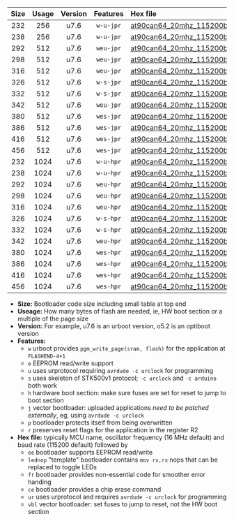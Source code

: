 |Size|Usage|Version|Features|Hex file|
|:-:|:-:|:-:|:-:|:--|
|232|256|u7.6|`w-u-jpr`|[at90can64_20mhz_115200bps_ur_vbl.hex](https://raw.githubusercontent.com/stefanrueger/urboot/main//at90can64_20mhz_115200bps_ur_vbl.hex)|
|238|256|u7.6|`w-u-jpr`|[at90can64_20mhz_115200bps_lednop_ur_vbl.hex](https://raw.githubusercontent.com/stefanrueger/urboot/main//at90can64_20mhz_115200bps_lednop_ur_vbl.hex)|
|292|512|u7.6|`weu-jpr`|[at90can64_20mhz_115200bps_ee_ur_vbl.hex](https://raw.githubusercontent.com/stefanrueger/urboot/main//at90can64_20mhz_115200bps_ee_ur_vbl.hex)|
|298|512|u7.6|`weu-jpr`|[at90can64_20mhz_115200bps_ee_lednop_ur_vbl.hex](https://raw.githubusercontent.com/stefanrueger/urboot/main//at90can64_20mhz_115200bps_ee_lednop_ur_vbl.hex)|
|316|512|u7.6|`weu-jpr`|[at90can64_20mhz_115200bps_ee_lednop_fr_ur_vbl.hex](https://raw.githubusercontent.com/stefanrueger/urboot/main//at90can64_20mhz_115200bps_ee_lednop_fr_ur_vbl.hex)|
|326|512|u7.6|`w-s-jpr`|[at90can64_20mhz_115200bps_vbl.hex](https://raw.githubusercontent.com/stefanrueger/urboot/main//at90can64_20mhz_115200bps_vbl.hex)|
|332|512|u7.6|`w-s-jpr`|[at90can64_20mhz_115200bps_lednop_vbl.hex](https://raw.githubusercontent.com/stefanrueger/urboot/main//at90can64_20mhz_115200bps_lednop_vbl.hex)|
|342|512|u7.6|`weu-jpr`|[at90can64_20mhz_115200bps_ee_lednop_fr_ce_ur_vbl.hex](https://raw.githubusercontent.com/stefanrueger/urboot/main//at90can64_20mhz_115200bps_ee_lednop_fr_ce_ur_vbl.hex)|
|380|512|u7.6|`wes-jpr`|[at90can64_20mhz_115200bps_ee_vbl.hex](https://raw.githubusercontent.com/stefanrueger/urboot/main//at90can64_20mhz_115200bps_ee_vbl.hex)|
|386|512|u7.6|`wes-jpr`|[at90can64_20mhz_115200bps_ee_lednop_vbl.hex](https://raw.githubusercontent.com/stefanrueger/urboot/main//at90can64_20mhz_115200bps_ee_lednop_vbl.hex)|
|416|512|u7.6|`wes-jpr`|[at90can64_20mhz_115200bps_ee_lednop_fr_vbl.hex](https://raw.githubusercontent.com/stefanrueger/urboot/main//at90can64_20mhz_115200bps_ee_lednop_fr_vbl.hex)|
|456|512|u7.6|`wes-jpr`|[at90can64_20mhz_115200bps_ee_lednop_fr_ce_vbl.hex](https://raw.githubusercontent.com/stefanrueger/urboot/main//at90can64_20mhz_115200bps_ee_lednop_fr_ce_vbl.hex)|
|232|1024|u7.6|`w-u-hpr`|[at90can64_20mhz_115200bps_ur.hex](https://raw.githubusercontent.com/stefanrueger/urboot/main//at90can64_20mhz_115200bps_ur.hex)|
|238|1024|u7.6|`w-u-hpr`|[at90can64_20mhz_115200bps_lednop_ur.hex](https://raw.githubusercontent.com/stefanrueger/urboot/main//at90can64_20mhz_115200bps_lednop_ur.hex)|
|292|1024|u7.6|`weu-hpr`|[at90can64_20mhz_115200bps_ee_ur.hex](https://raw.githubusercontent.com/stefanrueger/urboot/main//at90can64_20mhz_115200bps_ee_ur.hex)|
|298|1024|u7.6|`weu-hpr`|[at90can64_20mhz_115200bps_ee_lednop_ur.hex](https://raw.githubusercontent.com/stefanrueger/urboot/main//at90can64_20mhz_115200bps_ee_lednop_ur.hex)|
|316|1024|u7.6|`weu-hpr`|[at90can64_20mhz_115200bps_ee_lednop_fr_ur.hex](https://raw.githubusercontent.com/stefanrueger/urboot/main//at90can64_20mhz_115200bps_ee_lednop_fr_ur.hex)|
|326|1024|u7.6|`w-s-hpr`|[at90can64_20mhz_115200bps.hex](https://raw.githubusercontent.com/stefanrueger/urboot/main//at90can64_20mhz_115200bps.hex)|
|332|1024|u7.6|`w-s-hpr`|[at90can64_20mhz_115200bps_lednop.hex](https://raw.githubusercontent.com/stefanrueger/urboot/main//at90can64_20mhz_115200bps_lednop.hex)|
|342|1024|u7.6|`weu-hpr`|[at90can64_20mhz_115200bps_ee_lednop_fr_ce_ur.hex](https://raw.githubusercontent.com/stefanrueger/urboot/main//at90can64_20mhz_115200bps_ee_lednop_fr_ce_ur.hex)|
|380|1024|u7.6|`wes-hpr`|[at90can64_20mhz_115200bps_ee.hex](https://raw.githubusercontent.com/stefanrueger/urboot/main//at90can64_20mhz_115200bps_ee.hex)|
|386|1024|u7.6|`wes-hpr`|[at90can64_20mhz_115200bps_ee_lednop.hex](https://raw.githubusercontent.com/stefanrueger/urboot/main//at90can64_20mhz_115200bps_ee_lednop.hex)|
|416|1024|u7.6|`wes-hpr`|[at90can64_20mhz_115200bps_ee_lednop_fr.hex](https://raw.githubusercontent.com/stefanrueger/urboot/main//at90can64_20mhz_115200bps_ee_lednop_fr.hex)|
|456|1024|u7.6|`wes-hpr`|[at90can64_20mhz_115200bps_ee_lednop_fr_ce.hex](https://raw.githubusercontent.com/stefanrueger/urboot/main//at90can64_20mhz_115200bps_ee_lednop_fr_ce.hex)|

- **Size:** Bootloader code size including small table at top end
- **Useage:** How many bytes of flash are needed, ie, HW boot section or a multiple of the page size
- **Version:** For example, u7.6 is an urboot version, o5.2 is an optiboot version
- **Features:**
  + `w` urboot provides `pgm_write_page(sram, flash)` for the application at `FLASHEND-4+1`
  + `e` EEPROM read/write support
  + `u` uses urprotocol requiring `avrdude -c urclock` for programming
  + `s` uses skeleton of STK500v1 protocol; `-c urclock` and `-c arduino` both work
  + `h` hardware boot section: make sure fuses are set for reset to jump to boot section
  + `j` vector bootloader: uploaded applications *need to be patched externally*, eg, using `avrdude -c urclock`
  + `p` bootloader protects itself from being overwritten
  + `r` preserves reset flags for the application in the register R2
- **Hex file:** typically MCU name, oscillator frequency (16 MHz default) and baud rate (115200 default) followed by
  + `ee` bootloader supports EEPROM read/write
  + `lednop` "template" bootloader contains `mov rx,rx` nops that can be replaced to toggle LEDs
  + `fr` bootloader provides non-essential code for smoother error handing
  + `ce` bootloader provides a chip erase command
  + `ur` uses urprotocol and requires `avrdude -c urclock` for programming
  + `vbl` vector bootloader: set fuses to jump to reset, not the HW boot section
